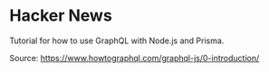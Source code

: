 # Hacker News
Tutorial for how to use GraphQL with Node.js and Prisma.

Source: https://www.howtographql.com/graphql-js/0-introduction/
